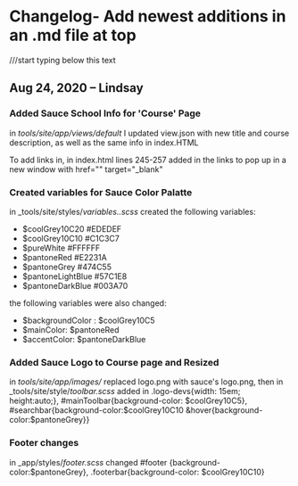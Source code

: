 # Changelog- Add newest additions in an .md file at top
///start typing below this text


## Aug 24, 2020 – Lindsay
### Added Sauce School Info for 'Course' Page
 in _tools/site/app/views/default_ I updated view.json with new title and course description, as well as the same info in index.HTML

 To add links in, in index.html lines 245-257 added in the links to pop up in a new window with href="" target="_blank"

### Created variables for Sauce Color Palatte
in _tools/site/styles/_variables..scss_ created the following variables:
- $coolGrey10C20 #EDEDEF
- $coolGrey10C10 #C1C3C7
- $pureWhite #FFFFFF
- $pantoneRed #E2231A
- $pantoneGrey #474C55
- $pantoneLightBlue #57C1E8
- $pantoneDarkBlue #003A70

the following variables were also changed:
- $backgroundColor : $coolGrey10C5
- $mainColor: $pantoneRed
- $accentColor: $pantoneDarkBlue

### Added Sauce Logo to Course page and Resized
in _tools/site/app/images/_ replaced logo.png with sauce's logo.png, then in _tools/site/style/_toolbar.scss_ added in .logo-devs{width: 15em; height:auto;},  \#mainToolbar{background-color: $coolGrey10C5}, \#searchbar{background-color:$coolGrey10C10 &hover{background-color:$pantoneGrey}}

### Footer changes
in _app/styles/_footer.scss_ changed \#footer {background-color:$pantoneGrey}, .footerbar{background-color: $coolGrey10C10}
